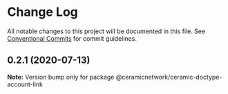 # Change Log

All notable changes to this project will be documented in this file.
See [Conventional Commits](https://conventionalcommits.org) for commit guidelines.

## 0.2.1 (2020-07-13)

**Note:** Version bump only for package @ceramicnetwork/ceramic-doctype-account-link
